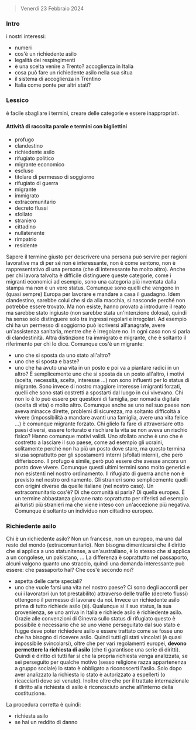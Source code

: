 > Venerdì 23 Febbraio 2024
### Intro
i nostri interessi:
- numeri
- cos'è un richiedente asilo
- legalità dei respingimenti
- è una scelta venire a Trento? accoglienza in Italia
- cosa può fare un richiedente asilo nella sua situa
- il sistema di accoglienza in Trentino
- Italia come ponte per altri stati?

### Lessico
è facile sbagliare i termini, creare delle categorie e essere inappropriati.
#### Attività di raccolta parole e termini con bigliettini
- profugo
- clandestino
- richiedente asilo
- rifugiato politico
- migrante economico
- escluso
- titolare di permesso di soggiorno
- rifugiato di guerra
- migrante
- immigrato
- extracomunitario
- decreto flussi 
- sfollato
- straniero
- cittadino
- nullatenente
- rimpatrio
- residente

Sapere il termine giusto per descrivere una persona può servire per ragioni lavorative ma di per sé non è interessante, non è come sentono, non è rappresentativo di una persona (che di interessante ha molto altro).
Anche per chi lavora talvolta è difficile distinguere queste categorie, come i migranti economici ad esempio, sono una categoria più inventata dalla stampa ma non è un vero status. Comunque sono quelli che vengono in (quasi sempre) Europa per lavorare e mandare a casa il guadagno. 
Idem clandestino, sarebbe colui che si da alla macchia, si nasconde perché non potrebbe essere trovato. Ma non esiste, hanno provato a introdurre il reato ma sarebbe stato ingiusto (non sarebbe stata un'intenzione dolosa), quindi ha senso solo distinguere solo tra ingressi regolari e irregolari. Ad esempio chi ha un permesso di soggiorno può iscriversi all'anagrafe, avere un'assistenza sanitaria, mentre che è irregolare no. In ogni caso non si parla di clandestinità.
Altra distinzione tra immigrato e migrante, che è soltanto il riferimento per chi lo dice. Comunque cos'è un migrante:
- uno che si sposta da uno stato all'altro?
- uno che si sposta e baste? 
- uno che ha avuto una vita in un posto e poi va a piantare radici in un altro?
È semplicemente uno che si sposta da un posto all'altro, i motivi (scelta, necessità, scelta, interesse ...) non sono influenti per lo status di migrante. 
Sono invece di nostro maggiore interesse i migranti forzati, quelli che sono stati costretti a spostarti dal luogo in cui vivevano. Chi non lo è lo può essere per questioni di famiglia, per nomadia digitale (scelta di vita) o molto altro. Comunque anche se uno nel suo paese non aveva minacce dirette, problemi di sicurezza, ma soltanto difficoltà a vivere (impossibilità a mandare avanti una famiglia, avere una vita felice ...) è comunque migrante forzato. Chi glielo fa fare di attraversare otto paesi diversi, essere torturato e rischiare la vita se non aveva un rischio fisico? Hanno comunque motivi validi.
Uno sfollato anche è uno che è costretto a lasciare il suo paese, come ad esempio gli ucraini, solitamente perché non ha più un posto dove stare, ma questo termina si usa soprattutto per gli spostamenti interni (sfollati interni), che però differiscono. 
Il profugo è simile, però può essere che avesse ancora un posto dove vivere. Comunque questi ultimi termini sono molto generici e non esistenti nel nostro ordinamento.
Il rifugiato di guerra anche non è previsto nel nostro ordinamento.
Gli stranieri sono semplicemente quelli con origini diverse da quelle italiane (nel nostro caso).
Un extracomunitario cos'è? Di che comunità si parla? Di quella europea. È un termine abbastanza giovane nato soprattutto per riferisti ad esempio ai turisti più stranieri ma che viene inteso con un'accezione più negativa. Comunque è soltanto un individuo non cittadino europeo.

### Richiedente asilo
Chi è un richiedente asilo? Non un francese, non un europeo, ma uno dal resto del mondo (extracomunitario). Non bisogna dimenticarsi che il diritto che si applica a uno statunitense, a un'australiano, è lo stesso che si applica a un congolese, un pakistano, ... La differenza è soprattutto nel passaporto, alcuni valgono quanto uno straccio, quindi una domanda interessante può essere: che passaporto hai?
Che cos'è secondo noi?
- aspetta delle carte speciali?
- uno che vuole farsi una vita nel nostro paese?
Ci sono degli accordi per cui i lavoratori (un tot prestabilito) attraverso delle trafile (decreto flussi) ottengono il permesso di lavorare da noi.
Invece un richiedente asilo prima di tutto richiede asilo (sì). Qualunque si il suo status, la sua provenienza, se uno arriva in Italia e richiede asilo è richiedente asilo. Grazie alle convenzioni di Ginevra sullo status di rifugiato questo è possibile è necessario che se uno viene perseguitato dal suo stato e fugge deve poter richiedere asilo e essere trattato come se fosse uno che ha bisogno di ricevere asilo. Quindi tutti gli stati vincolati (è quasi impossibile svincolarsi), oltre che per vari regolamenti europei, **devono permettere la richiesta di asilo** (che ti garantisce una serie di diritti). Quindi è diritto di tutti far sì che la propria richiesta venga analizzata, se sei perseguito per qualche motivo (sesso religione razza appartenenza a gruppo sociale) lo stato è obbligato a riconoscerti l'asilo. 
Solo dopo aver analizzato la richiesta lo stato è autorizzato a espellerti (o ricacciarti dove sei venuto).
Inoltre oltre che per il trattato internazionale il diritto alla richiesta di asilo è riconosciuto anche all'interno della costituzione.

La procedura corretta è quindi:
- richiesta asilo
- se hai un reddito di danno 